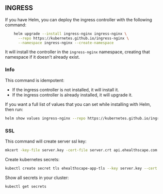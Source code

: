 ## INGRESS

If you have Helm, you can deploy the ingress controller with the following command:

```zsh
    helm upgrade --install ingress-nginx ingress-nginx \
      --repo https://kubernetes.github.io/ingress-nginx \
      --namespace ingress-nginx --create-namespace
```

It will install the controller in the `ingress-nginx` namespace, creating that namespace if it doesn't already exist.

### Info

This command is idempotent:

- If the ingress controller is not installed, it will install it.
- If the ingress controller is already installed, it will upgrade it.

If you want a full list of values that you can set while installing with Helm, then run:

```zsh
helm show values ingress-nginx --repo https://kubernetes.github.io/ingress-nginx
```

### SSL

This command will create server ssl key:

```zsh
mkcert -key-file server.key -cert-file server.crt api.ehealthscape.com
```

Create kubernetes secrets:
```zsh
kubectl create secret tls ehealthscape-app-tls --key server.key --cert server.crt
```

Show all secrets in your cluster:
```zsh
kubectl get secrets
```
